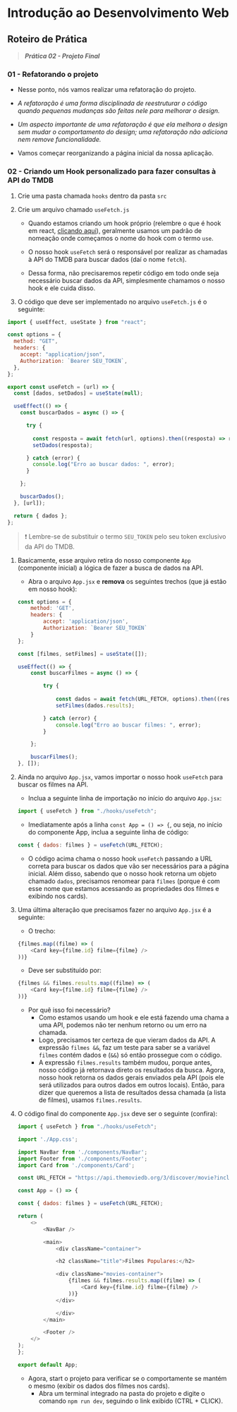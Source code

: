 # Introdução ao Desenvolvimento Web

## Roteiro de Prática

> **_Prática 02 - Projeto Final_**

### 01 - Refatorando o projeto

- Nesse ponto, nós vamos realizar uma refatoração do projeto.

- _A refatoração é uma forma disciplinada de reestruturar o código quando pequenas mudanças são feitas nele para melhorar o design._ 

- _Um aspecto importante de uma refatoração é que ela melhora o design sem mudar o comportamento do design; uma refatoração não adiciona nem remove funcionalidade._

- Vamos começar reorganizando a página inicial da nossa aplicação.

### 02 - Criando um Hook personalizado para fazer consultas à API do TMDB

1. Crie uma pasta chamada `hooks` dentro da pasta `src`

1. Crie um arquivo chamado `useFetch.js`

    - Quando estamos criando um hook próprio (relembre o que é hook em react, [clicando aqui](https://www.alura.com.br/artigos/react-hooks)), geralmente usamos um padrão de nomeação onde começamos o nome do hook com o termo `use`.

    - O nosso hook `useFetch` será o responsável por realizar as chamadas à API do TMDB para buscar dados (daí o nome `fetch`).

    - Dessa forma, não precisaremos repetir código em todo onde seja necessário buscar dados da API, simplesmente chamamos o nosso hook e ele cuida disso.

1. O código que deve ser implementado no arquivo `useFetch.js` é o seguinte:

```javascript
import { useEffect, useState } from "react";

const options = {
  method: "GET",
  headers: {
    accept: "application/json",
    Authorization: `Bearer SEU_TOKEN`,
  },
};

export const useFetch = (url) => {
  const [dados, setDados] = useState(null);

  useEffect(() => {
    const buscarDados = async () => {

      try {
        
        const resposta = await fetch(url, options).then((resposta) => resposta.json());
        setDados(resposta);

      } catch (error) {
        console.log("Erro ao buscar dados: ", error);
      }

    };

    buscarDados();
  }, [url]);

  return { dados };
};
```
    
>❗ Lembre-se de substituir o termo `SEU_TOKEN` pelo seu token exclusivo da API do TMDB.

1. Basicamente, esse arquivo retira do nosso componente `App` (componente inicial) a lógica de fazer a busca de dados na API.
    - Abra o arquivo `App.jsx` e **remova** os seguintes trechos (que já estão em nosso hook):
    ```javascript
    const options = {
        method: 'GET',
        headers: {
            accept: 'application/json',
            Authorization: `Bearer SEU_TOKEN`
        }
    };
    ```
    ```javascript
    const [filmes, setFilmes] = useState([]);

    useEffect(() => {
        const buscarFilmes = async () => {

            try {
                
                const dados = await fetch(URL_FETCH, options).then((resposta) => resposta.json());
                setFilmes(dados.results);

            } catch (error) {
                console.log("Erro ao buscar filmes: ", error);
            }

        };

        buscarFilmes();
    }, []);
    ```

1. Ainda no arquivo `App.jsx`, vamos importar o nosso hook `useFetch` para buscar os filmes na API.
    - Inclua a seguinte linha de importação no início do arquivo `App.jsx`:
    ```javascript
    import { useFetch } from "./hooks/useFetch";
    ```

    - Imediatamente após a linha `const App = () => {`, ou seja, no início do componente App, inclua a seguinte linha de código:
    ```javascript
    const { dados: filmes } = useFetch(URL_FETCH);
    ```
    - O código acima chama o nosso hook `useFetch` passando a URL correta para buscar os dados que vão ser necessários para a página inicial. Além disso, sabendo que o nosso hook retorna um objeto chamado `dados`, precisamos renomear para `filmes` (porque é com esse nome que estamos acessando as propriedades dos filmes e exibindo nos cards).

1. Uma última alteração que precisamos fazer no arquivo `App.jsx` é a seguinte:
    - O trecho:
    ```javascript
    {filmes.map((filme) => (
        <Card key={filme.id} filme={filme} />
    ))}
    ```
    - Deve ser substituído por:
    ```javascript
    {filmes && filmes.results.map((filme) => (
        <Card key={filme.id} filme={filme} />
    ))}
    ```
    - Por quê isso foi necessário?
        - Como estamos usando um hook e ele está fazendo uma chama a uma API, podemos não ter nenhum retorno ou um erro na chamada. 
        - Logo, precisamos ter certeza de que vieram dados da API. A expressão `filmes &&`, faz um teste para saber se a variável `filmes` contém dados e (`&&`) só então prossegue com o código.
        - A expressão `filmes.results` também mudou, porque antes, nosso código já retornava direto os resultados da busca. Agora, nosso hook retorna os dados gerais enviados pela API (pois ele será utilizados para outros dados em outros locais). Então, para dizer que queremos a lista de resultados dessa chamada (a lista de filmes), usamos `filmes.results`.

1. O código final do componente `App.jsx` deve ser o seguinte (confira):
    ```javascript
    import { useFetch } from "./hooks/useFetch";

    import './App.css';

    import NavBar from './components/NavBar';
    import Footer from './components/Footer';
    import Card from './components/Card';

    const URL_FETCH = "https://api.themoviedb.org/3/discover/movie?include_adult=false&include_video=false&language=pt-BR&page=1&sort_by=popularity.desc";

    const App = () => {

    const { dados: filmes } = useFetch(URL_FETCH);

    return (
        <>
            <NavBar />

            <main>
                <div className="container">

                <h2 className="title">Filmes Populares:</h2>

                <div className="movies-container">
                    {filmes && filmes.results.map((filme) => (
                        <Card key={filme.id} filme={filme} />
                    ))}
                </div>

                </div>
            </main>

            <Footer />
        </>
    );
    };

    export default App;
    ```

    - Agora, start o projeto para verificar se o comportamente se mantém o mesmo (exibir os dados dos filmes nos cards).
        - Abra um terminal integrado na pasta do projeto e digite o comando `npm run dev`, seguindo o link exibido (CTRL + CLICK).
